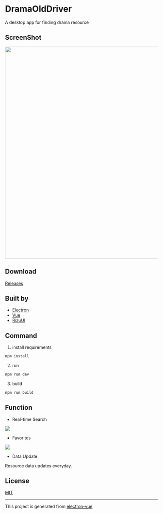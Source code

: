 # DramaOldDriver

A desktop app for finding drama resource

## ScreenShot

<p align="center">
  <img src="https://github.com/yrq110/DramaOldDriver-client/blob/master/static/screenshots/homepage.png" width="700px">
</p>


## Download

[Releases](https://github.com/yrq110/DramaOldDriver/releases)

## Built by
* [Electron](https://github.com/electron/electron)
* [Vue](https://github.com/vuejs/vue)
* [RizuUI](https://github.com/yrq110/RizuUI)

## Command

1. install requirements

  ```bash
  npm install 
  ```
2. run

  ```bash
  npm run dev
  ```
3. build

  ```bash
  npm run build
  ```

## Function

* Real-time Search

![](https://github.com/yrq110/DramaOldDriver-client/blob/master/static/screenshots/search.png)

* Favorites

![](https://github.com/yrq110/DramaOldDriver-client/blob/master/static/screenshots/favorites.png)

* Data Update

Resource data updates everyday.

## License

[MIT](https://opensource.org/licenses/MIT)

---

This project is generated from [electron-vue](https://github.com/SimulatedGREG/electron-vue).